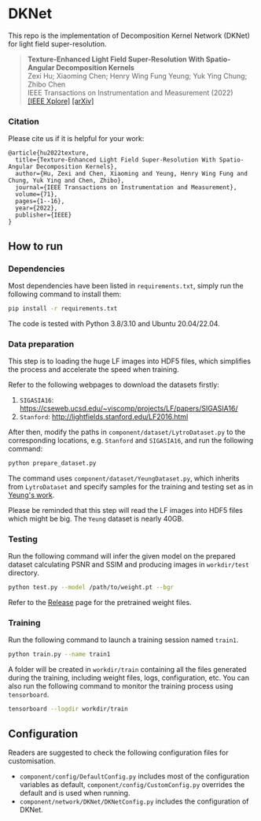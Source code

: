 # DKNet

This repo is the implementation of Decomposition Kernel Network (DKNet) for light field super-resolution.
> **Texture-Enhanced Light Field Super-Resolution With Spatio-Angular Decomposition Kernels**   
> Zexi Hu; Xiaoming Chen; Henry Wing Fung Yeung; Yuk Ying Chung; Zhibo Chen  
> IEEE Transactions on Instrumentation and Measurement (2022)   
> [[IEEE Xplore]](https://ieeexplore.ieee.org/document/9721149)  [[arXiv]](https://arxiv.org/abs/2111.04069)

### Citation
Please cite us if it is helpful for your work:

```
@article{hu2022texture,
  title={Texture-Enhanced Light Field Super-Resolution With Spatio-Angular Decomposition Kernels},
  author={Hu, Zexi and Chen, Xiaoming and Yeung, Henry Wing Fung and Chung, Yuk Ying and Chen, Zhibo},
  journal={IEEE Transactions on Instrumentation and Measurement},
  volume={71},
  pages={1--16},
  year={2022},
  publisher={IEEE}
}
```


## How to run
### Dependencies
Most dependencies have been listed in `requirements.txt`, simply run the following command to install them:
```bash
pip install -r requirements.txt
```
The code is tested with Python 3.8/3.10 and Ubuntu 20.04/22.04.

### Data preparation
This step is to loading the huge LF images into HDF5 files, which simplifies the process and accelerate the speed when training.

Refer to the following webpages to download the datasets firstly:

1. `SIGASIA16`: https://cseweb.ucsd.edu/~viscomp/projects/LF/papers/SIGASIA16/
2. `Stanford`: http://lightfields.stanford.edu/LF2016.html

After then, modify the paths in  `component/dataset/LytroDataset.py` to the corresponding locations, e.g. `Stanford` and `SIGASIA16`, and run the following command:
```bash
python prepare_dataset.py
```

The command uses `component/dataset/YeungDataset.py`, which inherits from `LytroDataset` and specify samples for the training and testing set as in [Yeung's work](https://ieeexplore.ieee.org/abstract/document/8561240/).

Please be reminded that this step will read the LF images into HDF5 files which might be big. The `Yeung` dataset is nearly 40GB.

### Testing

Run the following command will infer the given model on the prepared dataset calculating PSNR and SSIM and producing images in `workdir/test` directory.

```bash
python test.py --model /path/to/weight.pt --bgr
```

Refer to the [Release](https://github.com/huzexi/DKNet/releases) page for the pretrained weight files.

### Training

Run the following command to launch a training session named `train1`. 

```bash
python train.py --name train1
```

A folder will be created in `workdir/train` containing all the files generated during the training, including weight files, logs, configuration, etc. You can also run the following command to monitor the training process using `tensorboard`.

```bash
tensorboard --logdir workdir/train
```

## Configuration
Readers are suggested to check the following configuration files for customisation.
- `component/config/DefaultConfig.py` includes most of the configuration variables as default, `component/config/CustomConfig.py` overrides the default and is used when running.
- `component/network/DKNet/DKNetConfig.py` includes the configuration of DKNet.
